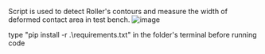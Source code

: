 Script is used to detect Roller's contours and measure the width of deformed contact area in test bench.
![image](https://github.com/nmtr00/Projektarbeit/assets/43239724/8bd2648c-f175-41f0-a805-da7dc953e6a6)


type "pip install -r .\requirements.txt" in the folder's terminal before running code
